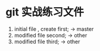 # git 实战练习文件
1. initial file , create first; -> master
2. modified file second; -> other
3. modified file third; -> other
